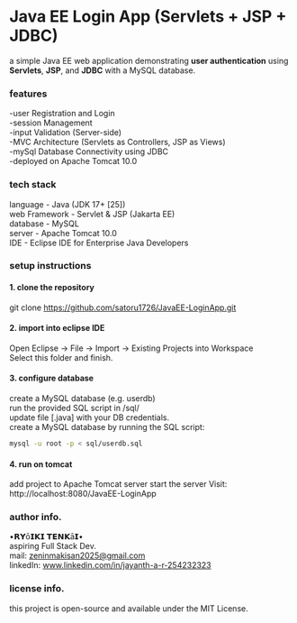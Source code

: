 # Java EE Login App (Servlets + JSP + JDBC)
a simple Java EE web application demonstrating **user authentication** using **Servlets**, **JSP**, and **JDBC** with a MySQL database.
### features
-user Registration and Login<br>
-session Management<br>
-input Validation (Server-side)<br>
-MVC Architecture (Servlets as Controllers, JSP as Views)<br>
-mySql Database Connectivity using JDBC<br>
-deployed on Apache Tomcat 10.0
### tech stack
language - Java (JDK 17+ [25])
<br>
web Framework - Servlet & JSP (Jakarta EE)
<br> 
database - MySQL 
<br> 
server - Apache Tomcat 10.0
<br> 
IDE - Eclipse IDE for Enterprise Java Developers
### setup instructions
#### 1. clone the repository
git clone https://github.com/satoru1726/JavaEE-LoginApp.git 
#### 2. import into eclipse IDE
Open Eclipse → File → Import → Existing Projects into Workspace <br> Select this folder and finish.
#### 3. configure database
create a MySQL database (e.g. userdb)<br>
run the provided SQL script in /sql/<br> 
update file [.java] with your DB credentials.<br>
create a MySQL database by running the SQL script:
``` bash
mysql -u root -p < sql/userdb.sql
```
#### 4. run on tomcat
add project to Apache Tomcat server
start the server
Visit: http://localhost:8080/JavaEE-LoginApp
### author info.
•𝗥𝗬ō𝗜𝗞𝗜 𝗧𝗘𝗡𝗞ā𝗜•
<br>
aspiring Full Stack Dev.
<br>
mail: zeninmakisan2025@gmail.com
<br>
linkedIn: www.linkedin.com/in/jayanth-a-r-254232323 
### license info.
this project is open-source and available under the MIT License.
